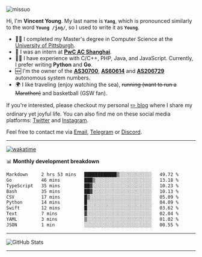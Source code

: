 <p align="left"> <img src="https://komarev.com/ghpvc/?username=missuo&label=Profile%20views&color=0e75b6&style=flat" alt="missuo" /> </p>

Hi, I'm **Vincent Young**. My last name is **`Yang`**, which is pronounced similarly to the word **`Young /jʌŋ/`**, so I used to write it as **`Young`**.

- 👨‍🎓 I completed my Master's degree in Computer Science at the [University of Pittsburgh](https://www.pitt.edu).
- 💼 I was an intern at **[PwC AC Shanghai](https://www.linkedin.com/company/pwc-ac-shanghai/)**.
- 👨‍💻 I have experience with C/C++, PHP, Java, and JavaScript. Currently, I prefer writing **Python** and **Go**.
- 🆕 I'm the owner of the **[AS30700](https://bgp.tools/as/30700)**, **[AS60614](https://bgp.tools/as/60614)** and **[AS206729](https://bgp.tools/as/206729)** autonomous system numbers.
- 🌍 I like traveling (enjoy watching the sea), ~~running (want to run a Marathon)~~ and basketball (GSW fan).

If you're interested, please checkout my personal [✏️ blog](https://missuo.me/) where I share my ordinary yet joyful life. You can also find me on these social media platforms: [Twitter](https://twitter.com/m1ssuo) and [Instagram](https://www.instagram.com/missuo.me).

Feel free to contact me via <a href="mailto:me@owo.nz">Email</a>, [Telegram](https://t.me/missuo) or [Discord](https://discordapp.com/users/missuo#7448).

-------

[![wakatime](https://wakatime.com/badge/user/c13cd961-40ca-417a-afb6-1f9ea8ac295c.svg)](https://wakatime.com/@missuo)

📊 **Monthly development breakdown**
<!--START_SECTION:waka-->

```txt
Markdown     2 hrs 53 mins   ████████████▒░░░░░░░░░░░░   49.72 %
Go           46 mins         ███▒░░░░░░░░░░░░░░░░░░░░░   13.18 %
TypeScript   35 mins         ██▓░░░░░░░░░░░░░░░░░░░░░░   10.23 %
Bash         35 mins         ██▓░░░░░░░░░░░░░░░░░░░░░░   10.13 %
CSV          17 mins         █▒░░░░░░░░░░░░░░░░░░░░░░░   05.09 %
Python       14 mins         █░░░░░░░░░░░░░░░░░░░░░░░░   04.09 %
Swift        12 mins         █░░░░░░░░░░░░░░░░░░░░░░░░   03.62 %
Text         7 mins          ▓░░░░░░░░░░░░░░░░░░░░░░░░   02.04 %
YAML         3 mins          ▒░░░░░░░░░░░░░░░░░░░░░░░░   01.02 %
JSON         1 min           ░░░░░░░░░░░░░░░░░░░░░░░░░   00.55 %
```

<!--END_SECTION:waka-->

-------

![GitHub Stats](https://github-readme-stats-opal-alpha-76.vercel.app/api?username=missuo&show_icons=true&theme=transparent)

-------

